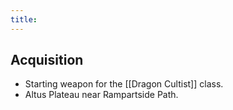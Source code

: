 ```yaml
---
title:
---
```


## Acquisition
- Starting weapon for the [[Dragon Cultist]] class.
- Altus Plateau near Rampartside Path.